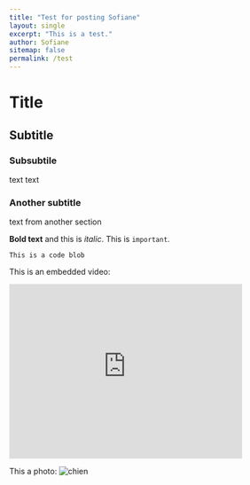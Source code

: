 ```yaml
---
title: "Test for posting Sofiane"
layout: single
excerpt: "This is a test."
author: Sofiane
sitemap: false
permalink: /test
---
```


# Title
## Subtitle
### Subsubtile
text text

### Another subtitle
text from another section

**Bold text** and this is *italic*. This is `important`. 

```
This is a code blob
```

This is an embedded video:
<iframe width="420" height="315" src="http://www.youtube.com/embed/dQw4w9WgXcQ" frameborder="0" allowfullscreen></iframe>

This a photo:
![chien](http://www.votipets.com/images/chien.jpg)

